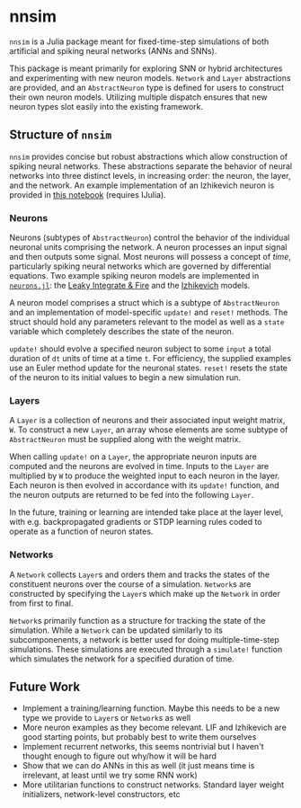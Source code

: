 # nnsim
`nnsim` is a Julia package meant for fixed-time-step simulations of both artificial and spiking neural networks (ANNs and SNNs). 

This package is meant primarily for exploring SNN or hybrid architectures and experimenting with new neuron models. `Network` and `Layer` abstractions are provided, and an `AbstractNeuron` type is defined for users to construct their own neuron models. Utilizing multiple dispatch ensures that new neuron types slot easily into the existing framework.

## Structure of `nnsim`

`nnsim` provides concise but robust abstractions which allow construction of spiking neural networks. These abstractions separate the behavior of neural networks into three distinct levels, in increasing order: the neuron, the layer, and the network. An example implementation of an Izhikevich neuron is provided in [this notebook](/notebooks/nnsim_tour.ipynb) (requires IJulia).

### Neurons

Neurons (subtypes of `AbstractNeuron`) control the behavior of the individual neuronal units comprising the network. A neuron processes an input signal and then outputs some signal. Most neurons will possess a concept of _time_, particularly spiking neural networks which are governed by differential equations. Two example spiking neuron models are implemented in [`neurons.jl`](/src/neurons.jl): the [Leaky Integrate & Fire](https://neuronaldynamics.epfl.ch/online/Ch1.S3.html) and the [Izhikevich](https://www.izhikevich.org/publications/spikes.htm) models. 

A neuron model comprises a struct which is a subtype of `AbstractNeuron` and an implementation of model-specific `update!` and `reset!` methods. The struct should hold any parameters relevant to the model as well as a `state` variable which completely describes the state of the neuron.

`update!` should evolve a specified neuron subject to some `input` a total duration of `dt` units of time at a time `t`. For efficiency, the supplied examples use an Euler method update for the neuronal states. `reset!` resets the state of the neuron to its initial values to begin a new simulation run.

### Layers

A `Layer` is a collection of neurons and their associated input weight matrix, `W`. To construct a new `Layer`, an array whose elements are some subtype of `AbstractNeuron` must be supplied along with the weight matrix. 

When calling `update!` on a `Layer`, the appropriate neuron inputs are computed and the neurons are evolved in time. Inputs to the `Layer` are multiplied by `W` to produce the weighted input to each neuron in the layer. Each neuron is then evolved in accordance with its `update!` function, and the neuron outputs are returned to be fed into the following `Layer`.

In the future, training or learning are intended take place at the layer level, with e.g. backpropagated gradients or STDP learning rules coded to operate as a function of neuron states.

### Networks

A `Network` collects `Layer`s and orders them and tracks the states of the constituent neurons over the course of a simulation. `Network`s are constructed by specifying the `Layer`s which make up the `Network` in order from first to final.

`Network`s primarily function as a structure for tracking the state of the simulation. While a `Network` can be updated similarly to its subcomponenents, a network is better used for doing multiple-time-step simulations. These simulations are executed through a `simulate!` function which simulates the network for a specified duration of time.

## Future Work

* Implement a training/learning function. Maybe this needs to be a new type we provide to `Layer`s or `Network`s as well
* More neuron examples as they become relevant. LIF and Izhikevich are good starting points, but probably best to write them ourselves
* Implement recurrent networks, this seems nontrivial but I haven't thought enough to figure out why/how it will be hard
* Show that we can do ANNs in this as well (it just means time is irrelevant, at least until we try some RNN work)
* More utilitarian functions to construct networks. Standard layer weight initializers, network-level constructors, etc


